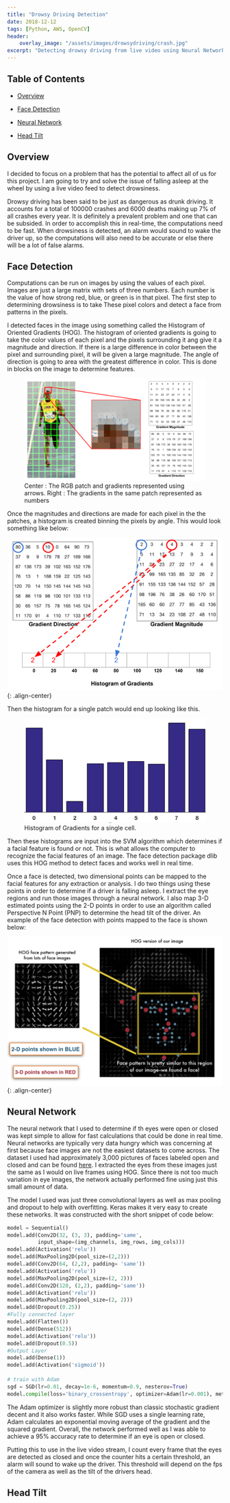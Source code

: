 ```yaml
---
title: "Drowsy Driving Detection"
date: 2018-12-12
tags: [Python, AWS, OpenCV]
header:
    overlay_image: "/assets/images/drowsydriving/crash.jpg"
excerpt: "Detecting drowsy driving from live video using Neural Networks"
---
```

## Table of Contents

- [Overview](#heading-1)

- [Face Detection](#heading-2)

- [Neural Network](#heading-3)

- [Head Tilt](#heading-4)

## <a name="heading-1"></a>Overview

I decided to focus on a problem that has the potential to affect all of us for this project. I am going to try and solve the issue of falling asleep at the wheel by using a live video feed to detect drowsiness.

Drowsy driving has been said to be just as dangerous as drunk driving. It accounts for a total of 100000 crashes and 6000 deaths making up 7% of all crashes every year. It is definitely a prevalent problem and one that can be subsided. In order to accomplish this in real-time, the computations need to be fast. When drowsiness is detected, an alarm would sound to wake the driver up, so the computations will also need to be accurate or else there will be a lot of false alarms.

## <a name="heading-2"></a>Face Detection

Computations can be run on images by using the values of each pixel. Images are just a large matrix with sets of three numbers. Each number is the value of how strong red, blue, or green is in that pixel. The first step to determining drowsiness is to take These pixel colors and detect a face from patterns in the pixels. 

I detected faces in the image using something called the Histogram of Oriented Gradients (HOG). The histogram of oriented gradients is going to take the color values of each pixel and the pixels surrounding it ang give it a magnitude and direction. If there is a large difference in color between the pixel and surrounding pixel, it will be given a large magnitude. The angle of direction is going to area with the greatest difference in color. This is done in blocks on the image to determine features. 

<figure>
	<img src="/assets/images/drowsydriving/hog-cell-gradients.png">
	<figcaption>Center : The RGB patch and gradients represented using arrows. Right : The gradients in the same patch represented as numbers</figcaption>
</figure>

Once the magnitudes and directions are made for each pixel in the the patches, a histogram is created binning the pixels by angle. This would look something like below:

![image-center](/assets/images/drowsydriving/hog-histogram-1.png){: .align-center}

Then the histogram for a single patch would end up looking like this.

<figure>
	<img src="/assets/images/drowsydriving/histogram-cell.png">
	<figcaption>Histogram of Gradients for a single cell.</figcaption>
</figure>

Then these histograms are input into the SVM algorithm which determines if a facial feature is found or not. This is what allows the computer to recognize the facial features of an image. The face detection package dlib uses this HOG method to detect faces and works well in real time. 

Once a face is detected, two dimensional points can be mapped to the facial features for any extraction or analysis. I do two things using these points in order to determine if a driver is falling asleep. I extract the eye regions and run those images through a neural network. I also map 3-D estimated points using the 2-D points in order to use an algorithm called Perspective N Point (PNP) to determine the head tilt of the driver. An example of the face detection with points mapped to the face is shown below:

![image-center](/assets/images/drowsydriving/face_hog.png){: .align-center}

## <a name="heading-2"></a>Neural Network

The neural network that I used to determine if th eyes were open or closed was kept simple to allow for fast calculations that could be done in real time. Neural networks are typically very data hungry which was concerning at first because face images are not the easiest datasets to come across. The dataset I used had approximately 3,000 pictures of faces labeled open and closed and can be found [here](http://parnec.nuaa.edu.cn/xtan/data/ClosedEyeDatabases.html). I extracted the eyes from these images just the same as I would on live frames using HOG. Since there is not too much variation in eye images, the network actually performed fine using just this small amount of data. 

The model I used was just three convolutional layers as well as max pooling and dropout to help with overfitting. Keras makes it very easy to create these networks. It was constructed with the short snippet of code below:

```python
model = Sequential()
model.add(Conv2D(32, (3, 3), padding='same',
          input_shape=(img_channels, img_rows, img_cols)))
model.add(Activation('relu'))
model.add(MaxPooling2D(pool_size=(2,2)))
model.add(Conv2D(64, (2,2), padding= 'same'))
model.add(Activation('relu'))
model.add(MaxPooling2D(pool_size=(2, 2)))
model.add(Conv2D(128, (2,2), padding='same'))
model.add(Activation('relu'))
model.add(MaxPooling2D(pool_size=(2, 2)))
model.add(Dropout(0.25))
#Fully connected layer
model.add(Flatten())
model.add(Dense(512))
model.add(Activation('relu'))
model.add(Dropout(0.5))
#Output Layer
model.add(Dense(1))
model.add(Activation('sigmoid'))

# train with Adam
sgd = SGD(lr=0.01, decay=1e-6, momentum=0.9, nesterov=True)
model.compile(loss='binary_crossentropy', optimizer=Adam(lr=0.001), metrics=['accuracy'])
```

The Adam optimizer is slightly more robust than classic stochastic gradient decent and it also works faster. While SGD uses a single learning rate, Adam calculates an exponential moving average of the gradient and the squared gradient. Overall, the network performed well as I was able to achieve a 95% accuracy rate to determine if an eye is open or closed.

Putting this to use in the live video stream, I count every frame that the eyes are detected as closed and once the counter hits a certain threshold, an alarm will sound to wake up the driver. This threshold will depend on the fps of the camera as well as the tilt of the drivers head.

## <a name="heading-3"></a>Head Tilt